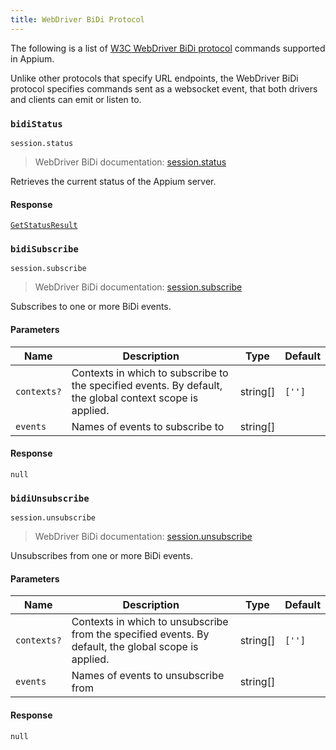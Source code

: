 ```yaml
---
title: WebDriver BiDi Protocol
---
```


<style>
  ul[data-md-component="toc"] .md-nav {
    display: none;
  }
</style>

The following is a list of [W3C WebDriver BiDi protocol](https://w3c.github.io/webdriver-bidi/)
commands supported in Appium.

Unlike other protocols that specify URL endpoints, the WebDriver BiDi protocol specifies commands
sent as a websocket event, that both drivers and clients can emit or listen to.

### `bidiStatus`

```
session.status
```

> WebDriver BiDi documentation: [session.status](https://w3c.github.io/webdriver-bidi/#command-session-status)

Retrieves the current status of the Appium server.

#### Response

[`GetStatusResult`](./webdriver.md#response_2)

### `bidiSubscribe`

```
session.subscribe
```

> WebDriver BiDi documentation: [session.subscribe](https://w3c.github.io/webdriver-bidi/#command-session-subscribe)

Subscribes to one or more BiDi events.

#### Parameters

| Name        | Description                                                                                                                              | Type                                                         | Default |
| ----------- | ---------------------------------------------------------------------------------------------------------------------------------------- | ------------------------------------------------------------ | ------- |
| `contexts?` | Contexts in which to subscribe to the specified events. By default, the global context scope is applied. | string[] | `['']`  |
| `events`    | Names of events to subscribe to                                                                                                          | string[] |         |

#### Response

`null`

### `bidiUnsubscribe`

```
session.unsubscribe
```

> WebDriver BiDi documentation: [session.unsubscribe](https://w3c.github.io/webdriver-bidi/#command-session-unsubscribe)

Unsubscribes from one or more BiDi events.

#### Parameters

| Name        | Description                                                                                                                          | Type                                                         | Default |
| ----------- | ------------------------------------------------------------------------------------------------------------------------------------ | ------------------------------------------------------------ | ------- |
| `contexts?` | Contexts in which to unsubscribe from the specified events. By default, the global scope is applied. | string[] | `['']`  |
| `events`    | Names of events to unsubscribe from                                                                                                  | string[] |         |

#### Response

`null`
